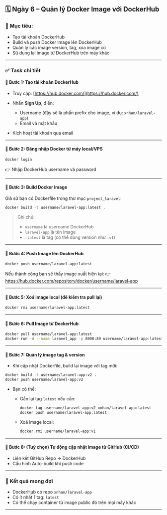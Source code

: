 
## 🗓️ Ngày 6 – Quản lý Docker Image với DockerHub

### 🎯 **Mục tiêu:**

* Tạo tài khoản DockerHub
* Build và push Docker Image lên DockerHub
* Quản lý các image version, tag, xóa image cũ
* Sử dụng lại image từ DockerHub trên máy khác

---

### ✅ **Task chi tiết**

#### 🔹 Bước 1: Tạo tài khoản DockerHub

* Truy cập: [https://hub.docker.com/](https://hub.docker.com/)
* Nhấn **Sign Up**, điền:

  * Username (đây sẽ là phần prefix cho image, ví dụ: `xnhan/laravel-app`)
  * Email và mật khẩu
* Kích hoạt tài khoản qua email

---

#### 🔹 Bước 2: Đăng nhập Docker từ máy local/VPS

```bash
docker login
```

👉 Nhập DockerHub username và password

---

#### 🔹 Bước 3: Build Docker Image

Giả sử bạn có Dockerfile trong thư mục `project_laravel`:

```bash
docker build -t username/laravel-app:latest .
```

> Ghi chú:
>
> * `username` là username DockerHub
> * `laravel-app` là tên image
> * `:latest` là tag (có thể dùng version như `:v1`)

---

#### 🔹 Bước 4: Push Image lên DockerHub

```bash
docker push username/laravel-app:latest
```

Nếu thành công bạn sẽ thấy image xuất hiện tại:
👉 https://hub.docker.com/repository/docker/username/laravel-app

---

#### 🔹 Bước 5: Xoá image local (để kiểm tra pull lại)

```bash
docker rmi username/laravel-app:latest
```

---

#### 🔹 Bước 6: Pull Image từ DockerHub

```bash
docker pull username/laravel-app:latest
docker run -d --name laravel_app -p 8000:80 username/laravel-app:latest
```

---

#### 🔹 Bước 7: Quản lý image tag & version

* Khi cập nhật Dockerfile, build lại image với tag mới:

```bash
docker build -t username/laravel-app:v2 .
docker push username/laravel-app:v2
```

* Bạn có thể:

  * Gắn lại tag `latest` nếu cần:

    ```bash
    docker tag username/laravel-app:v2 xnhan/laravel-app:latest
    docker push username/laravel-app:latest
    ```
  * Xoá image local:

    ```bash
    docker rmi username/laravel-app:v1
    ```

---

#### 🔹 Bước 8: (Tuỳ chọn) Tự động cập nhật image từ GitHub (CI/CD)

* Liên kết GitHub Repo → DockerHub
* Cấu hình Auto-build khi push code

---

### 📁 Kết quả mong đợi

* DockerHub có repo `xnhan/laravel-app`
* Có ít nhất 1 tag: `latest`
* Có thể chạy container từ image public đó trên mọi máy khác

---


